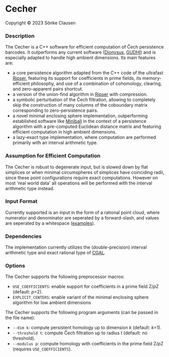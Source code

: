 # Cecher

Copyright © 2023 Sönke Clausen


### Description

The Cecher is a C++ software for efficient computation of Čech persistence barcodes. It outperforms any current software ([Dionysus], [GUDHI]) and is especially adapted to handle high ambient dimensions. Its main features are:

  - a core persistence algorithm adapted from the C++ code of the ultrafast [Ripser], featuring its support for coefficients in prime fields, its memory-efficient philosophy, and use of a combination of cohomology, clearing, and zero-apparent pairs shortcut.
  - a version of the union-find algorithm in [Ripser] with compression.
  - a symbolic perturbation of the Čech filtration, allowing to completely skip the construction of many columns of the coboundary matrix corresponding to zero-persistence pairs.
  - a novel minimal enclosing sphere implementation, outperforming established software like [Miniball] in the context of a persistence algorithm with a pre-computed Euclidean distance matrix and featuring efficient computation in high ambient dimensions.
  - a lazy-exact type implementation, where computation are performed primarily with an interval arithmetic type.
    

### Assumption for Efficient Computation

The Cecher is robust to degenerate input, but is slowed down by flat simplices or when minimal circumspheres of simplices have coinciding radii, since these point configurations require exact computations. However on most 'real world data' all operations will be performed with the interval arithmetic type instead.


### Input Format

Currently supported is an input in the form of a rational point cloud, where numerator and denominator are seperated by a forward-slash, and values are seperated by a whitespace ([examples]).


### Dependencies 

The implementation currently utilizes the (double-precision) interval arithmetic type and exact rational type of [CGAL].


### Options

The Cecher supports the following preprocessor macros:

  - `USE_COEFFICIENTS`: enable support for coefficients in a prime field Z/*p*Z (default: *p*=2).
  - `EXPLICIT_CENTERS`: enable variant of the minimal enclosing sphere algorithm for low ambient dimensions


The Cecher supports the following program arguments (can be passed in the file name):

  - `--dim k`: compute persistent homology up to dimension *k* (default: *k*=1).
  - `--threshold t`: compute Čech filtration up to radius *t* (default: no threshold).
  - `--modulus p`: compute homology with coefficients in the prime field Z/*p*Z (requires `USE_COEFFICIENTS`). 






[Dionysus]: <http://www.mrzv.org/software/dionysus/>
[GUDHI]: <http://gudhi.gforge.inria.fr>
[Ripser]: <https://github.com/Ripser/ripser>
[CGAL]: <https://github.com/CGAL/cgal>
[Miniball]: <https://people.inf.ethz.ch/gaertner/subdir/software/miniball.html>
[examples]: <https://github.com/s-clausen/cecher/tree/main/examples>


